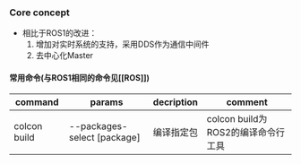 ### Core concept
- 相比于ROS1的改进：
	1. 增加对实时系统的支持，采用DDS作为通信中间件
	2. 去中心化Master


####  常用命令(与ROS1相同的命令见[[ROS]])

| command | params | decription |comment|
|------|----------|---------|-----------------|
| colcon build  | --packages-select [package] | 编译指定包 | colcon build为ROS2的编译命令行工具 |